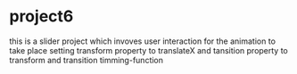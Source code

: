 # project6
this is a slider project which invoves user interaction for the animation to take place setting transform property to translateX and tansition property to transform and transition timming-function 
